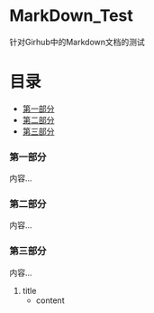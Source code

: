 # MarkDown_Test
针对Girhub中的Markdown文档的测试

# 目录
- [第一部分](#第一部分)
- [第二部分](#第二部分)
- [第三部分](#第三部分)

### 第一部分
内容...

### 第二部分
内容...

### 第三部分
内容...

1. title
   - content
